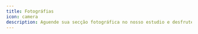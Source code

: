 ```yaml
---
title: Fotográfias
icon: camera
description: Aguende sua secção fotográfica no nosso estudio e desfrute da melhor qualidade fotográfica, seja homem ou mulher, adulto ou criança... 
---
```


